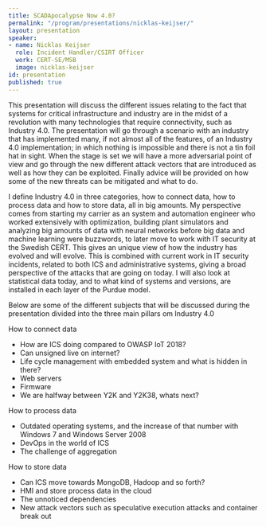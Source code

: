 ```yaml
---
title: SCADApocalypse Now 4.0?
permalink: "/program/presentations/nicklas-keijser/"
layout: presentation
speaker:
- name: Nicklas Keijser
  role: Incident Handler/CSIRT Officer
  work: CERT-SE/MSB
  image: nicklas-keijser
id: presentation
published: true
---
```


This presentation will discuss the different issues relating to the fact that systems for critical infrastructure and industry are in the midst of a revolution with many technologies that require connectivity, such as Industry 4.0. The presentation will go through a scenario with an industry that has implemented many, if not almost all of the features, of an Industry 4.0 implementation; in which nothing is impossible and there is not a tin foil hat in sight. When the stage is set we will have a more adversarial point of view and go through the new different attack vectors that are introduced as well as how they can be exploited. Finally advice will be provided on how some of the new threats can be mitigated and what to do.

I define Industry 4.0 in three categories, how to connect data, how to process data and how to store data, all in big amounts. My perspective comes from starting my carrier as an system and automation engineer who worked extensively with optimization, building plant simulators and analyzing big amounts of data with neural networks before big data and machine learning were buzzwords, to later move to work with IT security at the Swedish CERT. This gives an unique view of how the industry has evolved and will evolve. This is combined with current work in IT security incidents, related to both ICS and administrative systems, giving a broad perspective of the attacks that are going on today. I will also look at statistical data today, and to what kind of systems and versions, are installed in each layer of the Purdue model.

Below are some of the different subjects that will be discussed during the presentation divided into the three main pillars om Industry 4.0

How to connect data
* How are ICS doing compared to OWASP IoT 2018?
* Can unsigned live on internet?
* Life cycle management with embedded system and what is hidden in there?
* Web servers
* Firmware
* We are halfway between Y2K and Y2K38, whats next?

How to process data
* Outdated operating systems, and the increase of that number with Windows 7 and Windows Server 2008
* DevOps in the world of ICS
* The challenge of aggregation

How to store data
* Can ICS move towards MongoDB, Hadoop and so forth?
* HMI and store process data in the cloud
* The unnoticed dependencies
* New attack vectors such as speculative execution attacks and container break out
